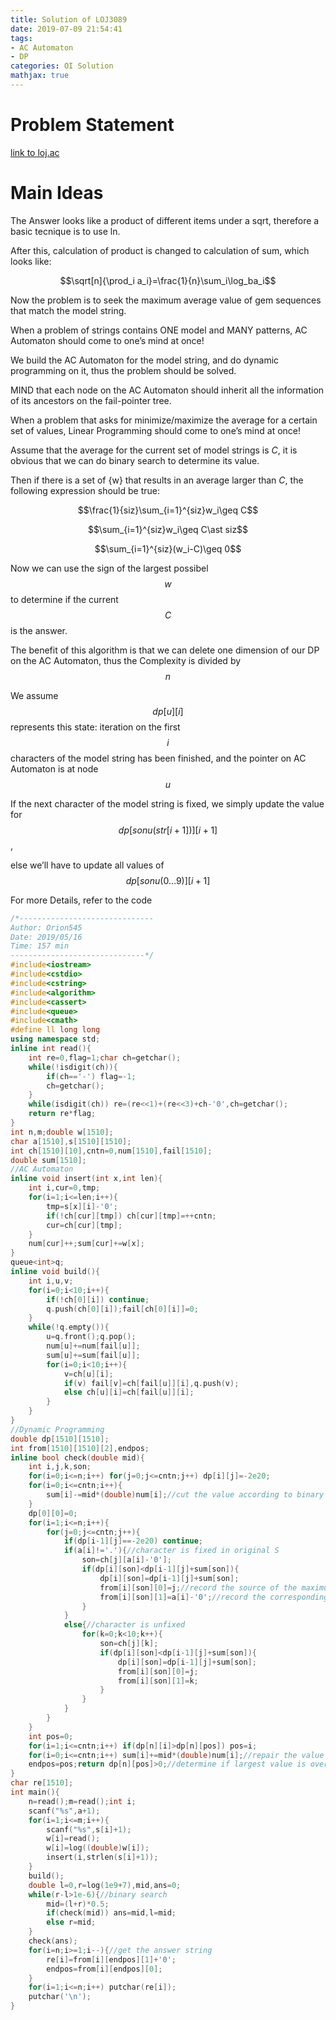 ```yaml
---
title: Solution of LOJ3089
date: 2019-07-09 21:54:41
tags:
- AC Automaton
- DP
categories: OI Solution
mathjax: true
---
```


# Problem Statement

[link to loj.ac](https://loj.ac/problem/3089)

# Main Ideas

The Answer looks like a product of different items under a sqrt, therefore a basic tecnique is to use ln.

After this, calculation of product is changed to calculation of sum, which looks like:

$$\sqrt[n]{\prod_i a_i}=\frac{1}{n}\sum_i\log_ba_i$$

Now the problem is to seek the maximum average value of gem sequences that match the model string.

When a problem of strings contains ONE model and MANY patterns, AC Automaton should come to one’s mind at once!

<!-- more -->

We build the AC Automaton for the model string, and do dynamic programming on it, thus the problem should be solved.

MIND that each node on the AC Automaton should inherit all the information of its ancestors on the fail-pointer tree.

When a problem that asks for minimize/maximize the average for a certain set of values, Linear Programming should come to one’s mind at once!

Assume that the average for the current set of model strings is $C$, it is obvious that we can do binary search to determine its value.

Then if there is a set of {w} that results in an average larger than $C$, the following expression should be true:

$$\frac{1}{siz}\sum_{i=1}^{siz}w_i\geq C$$

$$\sum_{i=1}^{siz}w_i\geq C\ast siz$$

$$\sum_{i=1}^{siz}(w_i-C)\geq 0$$

Now we can use the sign of the largest possibel $${w}$$ to determine if the current $$C$$ is the answer.

The benefit of this algorithm is that we can delete one dimension of our DP on the AC Automaton, thus the Complexity is divided by $$n$$

We assume $$dp[u][i]$$ represents this state: iteration on the first $$i$$ characters of the model string has been finished, and the pointer on AC Automaton is at node $$u$$

If the next character of the model string is fixed, we simply update the value for $$dp[sonu(str[i+1])][i+1]$$,

else we’ll have to update all values of $$dp[sonu(0…9)][i+1]$$

For more Details, refer to the code

```cpp
/*------------------------------
Author: Orion545
Date: 2019/05/16
Time: 157 min
------------------------------*/
#include<iostream>
#include<cstdio>
#include<cstring>
#include<algorithm>
#include<cassert>
#include<queue>
#include<cmath>
#define ll long long
using namespace std;
inline int read(){
    int re=0,flag=1;char ch=getchar();
    while(!isdigit(ch)){
        if(ch=='-') flag=-1;
        ch=getchar();
    }
    while(isdigit(ch)) re=(re<<1)+(re<<3)+ch-'0',ch=getchar();
    return re*flag;
}
int n,m;double w[1510];
char a[1510],s[1510][1510];
int ch[1510][10],cntn=0,num[1510],fail[1510];
double sum[1510];
//AC Automaton
inline void insert(int x,int len){
    int i,cur=0,tmp;
    for(i=1;i<=len;i++){
        tmp=s[x][i]-'0';
        if(!ch[cur][tmp]) ch[cur][tmp]=++cntn;
        cur=ch[cur][tmp];
    }
    num[cur]++;sum[cur]+=w[x];
}
queue<int>q;
inline void build(){
    int i,u,v;
    for(i=0;i<10;i++){
        if(!ch[0][i]) continue;
        q.push(ch[0][i]);fail[ch[0][i]]=0;
    }
    while(!q.empty()){
        u=q.front();q.pop();
        num[u]+=num[fail[u]];
        sum[u]+=sum[fail[u]];
        for(i=0;i<10;i++){
            v=ch[u][i];
            if(v) fail[v]=ch[fail[u]][i],q.push(v);
            else ch[u][i]=ch[fail[u]][i];
        }
    }
}
//Dynamic Programming
double dp[1510][1510];
int from[1510][1510][2],endpos;
inline bool check(double mid){
    int i,j,k,son;
    for(i=0;i<=n;i++) for(j=0;j<=cntn;j++) dp[i][j]=-2e20;
    for(i=0;i<=cntn;i++){
        sum[i]-=mid*(double)num[i];//cut the value according to binary search process
    }
    dp[0][0]=0;
    for(i=1;i<=n;i++){
        for(j=0;j<=cntn;j++){
            if(dp[i-1][j]==-2e20) continue;
            if(a[i]!='.'){//character is fixed in original S
                son=ch[j][a[i]-'0'];
                if(dp[i][son]<dp[i-1][j]+sum[son]){
                    dp[i][son]=dp[i-1][j]+sum[son];
                    from[i][son][0]=j;//record the source of the maximum value
                    from[i][son][1]=a[i]-'0';//record the corresponding character
                }
            }
            else{//character is unfixed
                for(k=0;k<10;k++){
                    son=ch[j][k];
                    if(dp[i][son]<dp[i-1][j]+sum[son]){
                        dp[i][son]=dp[i-1][j]+sum[son];
                        from[i][son][0]=j;
                        from[i][son][1]=k;
                    }
                }
            }
        }
    }
    int pos=0;
    for(i=1;i<=cntn;i++) if(dp[n][i]>dp[n][pos]) pos=i;
    for(i=0;i<=cntn;i++) sum[i]+=mid*(double)num[i];//repair the value cut
    endpos=pos;return dp[n][pos]>0;//determine if largest value is over zero
}
char re[1510];
int main(){
    n=read();m=read();int i;
    scanf("%s",a+1);
    for(i=1;i<=m;i++){
        scanf("%s",s[i]+1);
        w[i]=read();
        w[i]=log((double)w[i]);
        insert(i,strlen(s[i]+1));
    }
    build();
    double l=0,r=log(1e9+7),mid,ans=0;
    while(r-l>1e-6){//binary search
        mid=(l+r)*0.5;
        if(check(mid)) ans=mid,l=mid;
        else r=mid;
    }
    check(ans);
    for(i=n;i>=1;i--){//get the answer string
        re[i]=from[i][endpos][1]+'0';
        endpos=from[i][endpos][0];
    }
    for(i=1;i<=n;i++) putchar(re[i]);
    putchar('\n');
}
```
